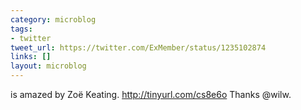 ```yaml
---
category: microblog
tags:
- twitter
tweet_url: https://twitter.com/ExMember/status/1235102874
links: []
layout: microblog
---
```

is amazed by Zoë Keating. http://tinyurl.com/cs8e6o Thanks @wilw.
